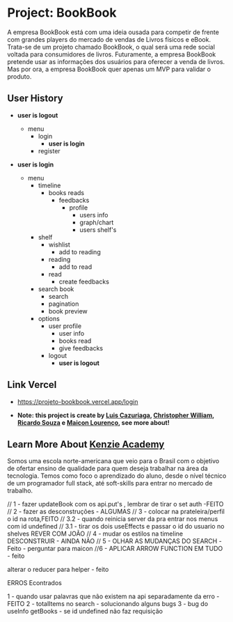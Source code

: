 # Project: BookBook

A empresa BookBook está com uma ideia ousada para competir de frente com grandes players do mercado de vendas de Livros físicos e eBook. Trata-se de um projeto chamado BookBook, o qual será uma rede social voltada para consumidores de livros. Futuramente, a empresa BookBook pretende usar as informações dos usuários para oferecer a venda de livros. Mas por ora, a empresa BookBook quer apenas um MVP para validar o produto.

## User History

- **user is logout**

  - menu
    - login
      - **user is login**
    - register

- **user is login**
  - menu
    - timeline
      - books reads
        - feedbacks
          - profile
            - users info
            - graph/chart
            - users shelf's
    - shelf
      - wishlist
        - add to reading
      - reading
        - add to read
      - read
        - create feedbacks
    - search book
      - search
      - pagination
      - book preview
    - options
      - user profile
        - user info
        - books read
        - give feedbacks
      - logout
        - **user is logout**

## Link Vercel

- https://projeto-bookbook.vercel.app/login

- **Note: this project is create by [Luis Cazuriaga](https://www.linkedin.com/in/luis-cazuriaga-49b9201a2/), [Christopher William](https://www.linkedin.com/in/christopher-william-4363321a5/), [Ricardo Souza](https://www.linkedin.com/in/ricardodesantis/) e [Maicon Lourenço](https://www.linkedin.com/in/maiconlourenco/), see more about!**

## Learn More About [Kenzie Academy](https://kenzie.com.br/)

Somos uma escola norte-americana que veio para o Brasil com o objetivo de ofertar ensino de qualidade para quem deseja trabalhar na área da tecnologia. Temos como foco o aprendizado do aluno, desde o nível técnico de um programador full stack, até soft-skills para entrar no mercado de trabalho.



// 1 - fazer updateBook com os api.put's , lembrar de tirar o set auth -FEITO
//  2 - fazer as desconstruções - ALGUMAS
// 3 - colocar na prateleira/perfil o id na rota,FEITO 
// 3.2 -  quando reinicia server da pra entrar nos menus com id undefined
// 3.1 -  tirar os dois useEffects e passar o id do usuario no shelves REVER COM JOÃO
// 4 - mudar os estilos na timeline DESCONSTRUIR - AINDA NÃO
// 5 - OLHAR AS MUDANÇAS DO SEARCH -Feito - perguntar para maicon
//6 - APLICAR ARROW FUNCTION EM TUDO - feito


alterar o reducer para helper - feito

ERROS Econtrados

1 - quando usar palavras que não existem na api separadamente da erro - FEITO
2 - totalItems no search - solucionando alguns bugs
3 -  bug do useInfo  getBooks - se id undefined não faz requisição